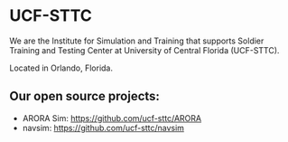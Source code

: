 # UCF-STTC

We are the Institute for Simulation and Training that supports Soldier Training and Testing Center at University of Central Florida (UCF-STTC).

Located in Orlando, Florida.

## Our open source projects: 


* ARORA Sim: https://github.com/ucf-sttc/ARORA
* navsim: https://github.com/ucf-sttc/navsim

<!--

**Here are some ideas to get you started:**

🙋‍♀️ A short introduction - what is your organization all about?
🌈 Contribution guidelines - how can the community get involved?
👩‍💻 Useful resources - where can the community find your docs? Is there anything else the community should know?
🍿 Fun facts - what does your team eat for breakfast?
🧙 Remember, you can do mighty things with the power of [Markdown](https://docs.github.com/github/writing-on-github/getting-started-with-writing-and-formatting-on-github/basic-writing-and-formatting-syntax)
-->

